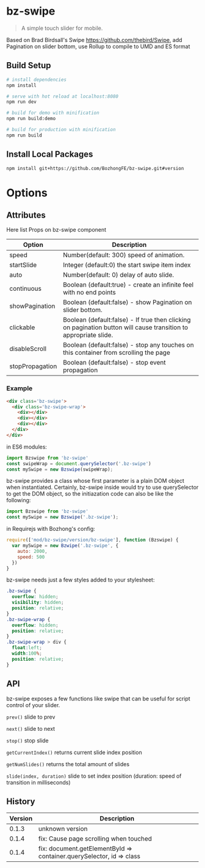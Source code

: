 # bz-swipe

> A simple touch slider for mobile.

Based on Brad Birdsall's Swipe https://github.com/thebird/Swipe, add Pagination on slider bottom,
use Rollup to compile to UMD and ES format


## Build Setup

``` bash
# install dependencies
npm install

# serve with hot reload at localhost:8080
npm run dev

# build for demo with minification
npm run build:demo

# build for production with minification
npm run build
```
## Install Local Packages
```bash
npm install git+https://github.com/BozhongFE/bz-swipe.git#version
```
# Options
## Attributes
Here list Props on bz-swipe component

| Option | Description |
| ----- | ----- |
| speed | Number(default: 300) speed of animation. |
| startSlide |  Integer (default:0)  the start swipe item index |
| auto | Number(default: 0) delay of auto slide. |
| continuous | Boolean (default:true) - create an infinite feel with no end points |
| showPagination | Boolean (default:false) - show Pagination on slider bottom. |
| clickable | Boolean (default:false) - If true then clicking on pagination button will cause transition to appropriate slide.
| disableScroll | Boolean (default:false) - stop any touches on this container from scrolling the page
| stopPropagation | Boolean (default:false) - stop event propagation 
### Example
``` html
<div class='bz-swipe'>
  <div class='bz-swipe-wrap'>
    <div></div>
    <div></div>
    <div></div>
  </div>
</div>
```
in ES6 modules:
``` js
import Bzswipe from 'bz-swipe'
const swipeWrap = document.querySelector('.bz-swipe')
const mySwipe = new Bzswipe(swipeWrap);
```

bz-swipe provides a class whose first parameter is a plain DOM object when instantiated. Certainly, bz-swipe inside would try to use querySelector to get the DOM object, so the initiazation code can also be like the following:

``` js
import Bzswipe from 'bz-swipe'
const mySwipe = new Bzswipe('.bz-swipe');
```

in Requirejs with Bozhong's config:

```js
require(['mod/bz-swipe/version/bz-swipe'], function (Bzswipe) {
  var mySwipe = new Bzwipe('.bz-swipe', {
    auto: 2000,
    speed: 500
  })
}
```
bz-swipe needs just a few styles added to your stylesheet:
``` css
.bz-swipe {
  overflow: hidden;
  visibility: hidden;
  position: relative;
}
.bz-swipe-wrap {
  overflow: hidden;
  position: relative;
}
.bz-swipe-wrap > div {
  float:left;
  width:100%;
  position: relative;
}
```

## API

bz-swipe exposes a few functions like swipe that can be useful for script control of your slider.

`prev()` slide to prev

`next()` slide to next

`stop()` stop slide

`getCurrentIndex()` returns current slide index position

`getNumSlides()` returns the total amount of slides

`slide(index, duration)` slide to set index position (duration: speed of transition in milliseconds)


## History

| Version | Description |
| ----- | ----- |
| 0.1.3 | unknown version |
| 0.1.4 | fix: Cause page scrolling when touched |
| 0.1.4 | fix: document.getElementById => container.querySelector, id => class |